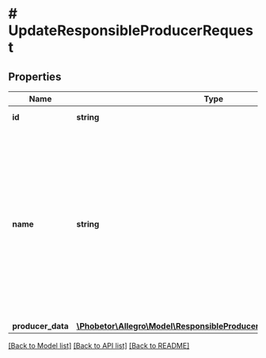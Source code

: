 # # UpdateResponsibleProducerRequest

## Properties

Name | Type | Description | Notes
------------ | ------------- | ------------- | -------------
**id** | **string** | Responsible producer ID. | [optional]
**name** | **string** | Internal name of responsible producer in dictionary (visible only to you). Can&#39;t start or end with whitespace. Can&#39;t contain whitespaces other than space. Can&#39;t contain multiple spaces in a row. | [optional]
**producer_data** | [**\Phobetor\Allegro\Model\ResponsibleProducerResponseProducerData**](ResponsibleProducerResponseProducerData.md) |  | [optional]

[[Back to Model list]](../../README.md#models) [[Back to API list]](../../README.md#endpoints) [[Back to README]](../../README.md)
